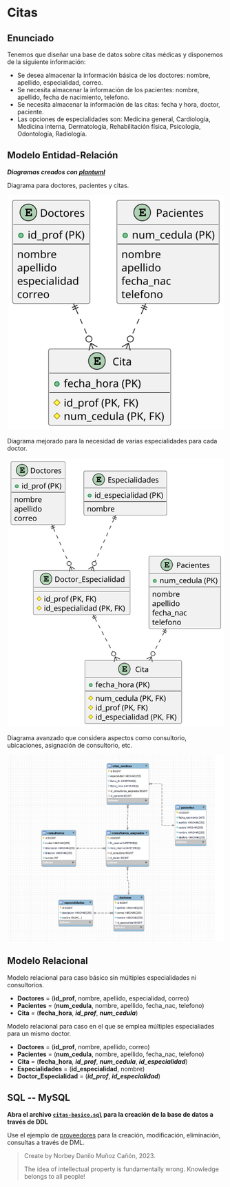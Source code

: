 # Citas

## Enunciado

Tenemos que diseñar una base de datos sobre citas médicas y disponemos de la siguiente información:

- Se desea almacenar la información básica de los doctores: nombre, apellido, especialidad, correo.
- Se necesita almacenar la información de los pacientes: nombre, apellido, fecha de nacimiento, telefono.
- Se necesita almacenar la información de las citas: fecha y hora, doctor, paciente.
- Las opciones de especialidades son: Medicina general, Cardiología, Medicina interna, Dermatología, Rehabilitación física, Psicología, Odontología, Radiología.

## Modelo Entidad-Relación

<!--
```  
@startuml diagrama-er.svg
entity "Doctores" as doctores {
  + id_prof (PK)
  --
  nombre
  apellido
  especialidad
  correo
}

entity "Pacientes" as pacientes {
  + num_cedula (PK)
  --
  nombre
  apellido
  fecha_nac
  telefono
}

entity "Cita" as cita {
  + fecha_hora (PK)
  --
  # id_prof (PK, FK)
  # num_cedula (PK, FK)
}

doctores ||..o{ cita
pacientes ||..o{ cita
@enduml
```

```
@startuml diagrama-er-e.svg
entity "Doctores" as doctores {
  + id_prof (PK)
  --
  nombre
  apellido
  correo
}

entity "Pacientes" as pacientes {
  + num_cedula (PK)
  --
  nombre
  apellido
  fecha_nac
  telefono
}

entity "Cita" as cita {
  + fecha_hora (PK)
  --
  # num_cedula (PK, FK)
  # id_prof (PK, FK)
  # id_especialidad (PK, FK)
}

entity "Especialidades" as especialidades {
  + id_especialidad (PK)
  --
  nombre
}

entity "Doctor_Especialidad" as doctor_especialidad {
  # id_prof (PK, FK)
  # id_especialidad (PK, FK)
}

pacientes ||..o{ cita
doctores ||..o{ doctor_especialidad
especialidades ||..o{ doctor_especialidad
doctor_especialidad ||..o{ cita
@enduml
```
-->

***Diagramas creados con [plantuml](https://plantuml.com)***

Diagrama para doctores, pacientes y citas.

![](imgs/diagrama-er.svg)

Diagrama mejorado para la necesidad de varias especialidades para cada doctor.

![](imgs/diagrama-er-e.svg)

Diagrama avanzado que considera aspectos como consultorio, ubicaciones, asignación de consultorio, etc.

![](imgs/MER.png)

## Modelo Relacional

Modelo relacional para caso básico sin múltiples especialidades ni consultorios. 

- **Doctores** = (**id_prof**, nombre, apellido, especialidad, correo)
- **Pacientes** = (**num_cedula**, nombre, apellido, fecha_nac, telefono)
- **Cita** = (**fecha_hora**, ***id_prof***, ***num_cedula***)

Modelo relacional para caso en el que se emplea múltiples especialiades para un mismo doctor.

- **Doctores** = (**id_prof**, nombre, apellido, correo)
- **Pacientes** = (**num_cedula**, nombre, apellido, fecha_nac, telefono)
- **Cita** = (**fecha_hora**, ***id_prof***, ***num_cedula***, ***id_especialidad***)
- **Especialidades** = (**id_especialidad**, nombre)
- **Doctor_Especialidad** = (***id_prof***, ***id_especialidad***)

## SQL -- MySQL

**Abra el archivo [`citas-basico.sql`](sql/citas-basico.sql) para la creación de la base de datos a través de DDL**

Use el ejemplo de [proveedores](https://github.com/norbeydanilo/database-exercises/tree/main/proveedores-intro) para la creación, modificación, eliminación, consultas a través de DML.

> Create by Norbey Danilo Muñoz Cañón, 2023.
>
> The idea of ​​intellectual property is fundamentally wrong. Knowledge belongs to all people!